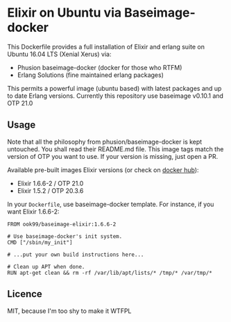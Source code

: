 # Elixir on Ubuntu via Baseimage-docker

This Dockerfile provides a full installation of Elixir and erlang suite on Ubuntu 16.04 LTS (Xenial Xerus) via:
  * Phusion baseimage-docker (docker for those who RTFM)
  * Erlang Solutions (fine maintained erlang packages)

This permits a powerful image (ubuntu based) with latest packages and up to date Erlang versions.
Currently this repository use baseimage v0.10.1 and OTP 21.0

## Usage

Note that all the philosophy from phusion/baseimage-docker is kept untouched. You shall read their README.md file.
This image tags match the version of OTP you want to use. If your version is missing, just open a PR.

Available pre-built images Elixir versions (or check on [docker hub](https://hub.docker.com/r/ook99/baseimage-elixir/tags/)):
  * Elixir 1.6.6-2 / OTP 21.0
  * Elixir 1.5.2 / OTP 20.3.6

In your `Dockerfile`, use baseimage-docker template. For instance, if you want Elixir 1.6.6-2:

```
FROM ook99/baseimage-elixir:1.6.6-2

# Use baseimage-docker's init system.
CMD ["/sbin/my_init"]

# ...put your own build instructions here...

# Clean up APT when done.
RUN apt-get clean && rm -rf /var/lib/apt/lists/* /tmp/* /var/tmp/*
```

## Licence

MIT, because I'm too shy to make it WTFPL

